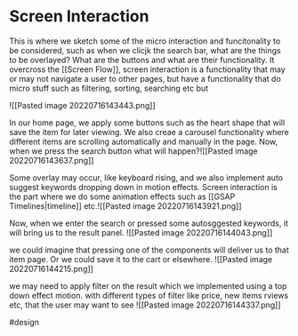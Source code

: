 # Screen Interaction
This is where we sketch some of the micro interaction and funcitonality to be considered, such as when we clicjk the search bar, what are the things to be overlayed? What are the buttons and what are their functionality. It overcross the [[Screen Flow]], screen interaction is a functionality that may or may not navigate a  user to other pages, but have a functionality that do micro stuff such as filtering, sorting, searching etc but 

![[Pasted image 20220716143443.png]]

In our home page, we apply some buttons such as the heart shape that will save the item for later viewing. We also creae a carousel functionality where different items are scrolling automatically and manually in the page. Now, when we press the search button what will happen?![[Pasted image 20220716143637.png]]

Some overlay may occur, like keyboard rising, and we also implement auto suggest keywords dropping down in motion effects. Screen interaction is the part where we do some animation effects such as [[GSAP Timelines|timeline]] etc.![[Pasted image 20220716143921.png]]

Now, when we enter the search or pressed some autosggested keywords, it will bring us to the result panel. 
![[Pasted image 20220716144043.png]]

we could imagine that pressing one of the components will deliver us to that item page.  Or we could save it to the cart or elsewhere.
![[Pasted image 20220716144215.png]]

we may need to apply filter on the result which we implemented using a top down effect motion.  with different types of filter like price, new items rviews etc, that the user may want to see
![[Pasted image 20220716144337.png]]

#design 